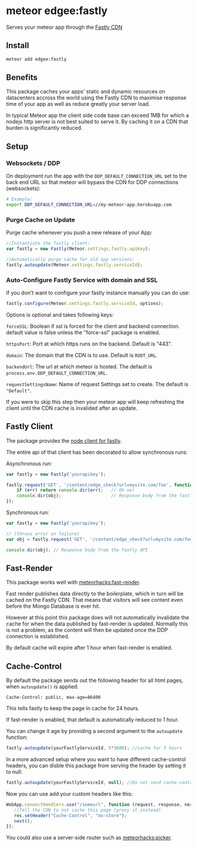 meteor edgee:fastly
===================

Serves your meteor app through the [Fastly CDN](http://fastly.com)

## Install

```bash
meteor add edgee:fastly
```

## Benefits

This package caches your apps' static and dynamic resources on datacenters
accross the world using the Fastly CDN to maximise response time of your app
as well as reduce greatly your server load.

In typical Meteor app the client side code base can exceed 1MB for which a
nodejs http server is not best suited to serve it. By caching it on a CDN that
burden is significantly reduced.

## Setup

### Websockets / DDP
On deployment run the app with the `DDP_DEFAULT_CONNECTION_URL` set to the back
end URL so that meteor will bypass the CDN for DDP connections (websockets):

```bash
# Example:
export DDP_DEFAULT_CONNECTION_URL=//my-meteor-app.herokuapp.com
```

### Purge Cache on Update

Purge cache whenever you push a new release of your App:

```JavaScript
//Instantiate the fastly client:
var fastly = new Fastly(Meteor.settings.fastly.apiKey);

//Automatically purge cache for old app versions:
fastly.autoupdate(Meteor.settings.fastly.serviceId);
```

### Auto-Configure Fastly Service with domain and SSL

If you don't want to configure your fastly instance manually you can do use:

```JavaScript
fastly.configure(Meteor.settings.fastly.serviceId, options);
```

Options is optional and takes following keys:

`forceSSL`: Boolean if ssl is forced for the client and backend connection.
default value is false unless the "force-ssl" package is enabled.

`httpsPort`: Port at which https runs on the backend. Default is "443".

`domain`: The domain that the CDN is to use. Default is `ROOT_URL`.

`backendUrl`: The url at which meteor is hosted. The default is
`process.env.DDP_DEFAULT_CONNECTION_URL`.

`requestSettingsName`: Name of request Settings set to create.
The default is `"Default"`.

If you were to skip this step then your meteor app will keep refreshing the
client until the CDN cache is invalided after an update.

## Fastly Client

The package provides the [node client for fastly](https://github.com/thisandagain/fastly).

The entire api of that client has been decorated to allow synchronous runs:

Asynchronous run:

```JavaScript
var fastly = new Fastly('yourapikey');

fastly.request('GET', '/content/edge_check?url=mysite.com/foo', function (err, obj) {
    if (err) return console.dir(err);   // Oh no!
    console.dir(obj);                   // Response body from the fastly API
});
```

Synchronous run:

```JavaScript
var fastly = new Fastly('yourapikey');

// (throws error on failure)
var obj = fastly.request('GET', '/content/edge_check?url=mysite.com/foo');

console.dir(obj); // Response body from the fastly API
```

## Fast-Render

This package works well with
[meteorhacks:fast-render](https://atmospherejs.com/meteorhacks/fast-render).

Fast render publishes data directly to the boilerplate, which in turn will be
cached on the Fastly CDN. That means that visitors will see content even before
the Mongo Database is ever hit.

However at this point this package does will not automatically invalidate the
cache for when the data published by fast-render is updated. Normally this is
not a problem, as the content will then be updated once the DDP connection is
established.

By default cache will expire after 1 hour when fast-render is enabled.

## Cache-Control

By default the package sends out the following header for all html pages, when
`autoupdate()` is applied:

```
Cache-Control: public, max-age=86400
```

This tells fastly to keep the page in cache for 24 hours.

If fast-render is enabled, that default is automatically reduced to 1 hour.

You can change it age by providing a second argument to the `autoupdate`
function:

```JavaScript
fastly.autoupdate(yourFastlyServiceId, 5*3600); //cache for 5 hours
```

In a more advanced setup where you want to have different cache-control headers,
you can disble this package from serving the header by setting it to null:

```JavaScript
fastly.autoupdate(yourFastlyServiceId, null); //Do not send cache-control headers
```

Now you can use add your custom headers like this:

```JavaScript
WebApp.connectHandlers.use("/someurl", function (request, response, next) {
   //Tell the CDN to not cache this page (proxy it instead)
   res.setHeader("Cache-Control", "no-store");
   next();
});
```

You could also use a server-side router such as
[meteorhacks:picker](https://atmospherejs.com/meteorhacks/picker).
